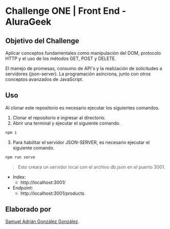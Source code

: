 # Challenge ONE | Front End - AluraGeek

## Objetivo del Challenge
Aplicar conceptos fundamentales como manipulación del DOM, protocolo HTTP y el uso de los métodos GET, POST y DELETE.

El manejo de promesas, consumo de API's y la realización de solicitudes a servidores (json-server). La programación asíncrona, junto con otros conceptos avanzados de JavaScript.

## Uso
Al clonar este repositorio es necesario ejecutar los siguientes comandos.

1. Clonar el repositorio e ingresar al directorio.
2. Abrir una terminal y ejecutar el siguiente comando.
```bash
npm i
```
3. Para habilitar el servidor JSON-SERVER, es necesario ejecutar el siguiente comando.
```bash
npm run serve
```
> Esto creara un servidor local con el archivo db.json en el puerto 3001.
  - Index:
    - http://localhost:3001/
  - Endpoint:
    - http://localhost:3001/products

## Elaborado por
[Samuel Adrián González González](mailto:samueladriang@gmail.com).